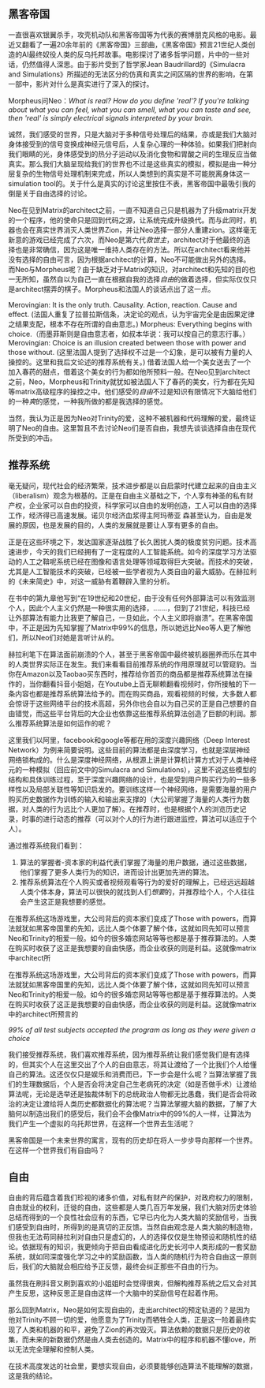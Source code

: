 ## 黑客帝国

一直很喜欢银翼杀手，攻壳机动队和黑客帝国等为代表的赛博朋克风格的电影。最近又翻看了一遍20余年前的《黑客帝国》三部曲，《黑客帝国》预言21世纪人类创造的AI最终奴役人类的反乌托邦故事。电影探讨了诸多哲学问题，片中的一些对话，仍然值得人深思。由于影片受到了哲学家Jean Baudrillard的《Simulacra and Simulations》所描述的无法区分的仿真和真实之间区隔的世界的影响，在第一部中，影片对什么是真实进行了深入的探讨。

Morpheus问Neo：*What is real? How do you define 'real'? If you're talking about what you can feel, what you can smell, what you can taste and see, then 'real' is simply electrical signals interpreted by your brain.*

诚然，我们感受的世界，只是大脑对于多种信号处理后的结果，亦或是我们大脑对身体接受到的信号变换成神经元信号后，人复杂心理的一种体验。如果我们把射向我们眼睛的光，身体感受到的热分子运动以及消化食物和胃酸之间的生理反应当做真实。那么我们大脑呈现给我们的世界也不过是这些真实的模拟，模拟是由一种分层复杂的生物信号处理机制来完成，所以人类想到的真实是不可能脱离身体这一simulation tool的。关于什么是真实的讨论这里按住不表，黑客帝国中最吸引我的倒是关于自由选择的讨论。

Neo在见到Matrix的architect之前，一直不知道自己只是机器为了升级matrix开发的一个程序，他的使命只是回到代码之源，让系统完成升级换代。而与此同时，机器也会在真实世界消灭人类世界Zion，并让Neo选择一部分人重建zion。这样毫无新意的游戏已经完成了六次，而Neo是第六代*救世主*，architect对于他最终的选择也是非常确信，因为这是唯一维持人类存在的方法。所以在architect看来他并没有选择的自由可言，因为根据architect的计算，Neo不可能做出另外的选择。而Neo与Morpheus呢？由于缺乏对于Matrix的知识，对architect和先知的目的也一无所知，虽然自以为自己一直在根据自我的选择*自由*的做着选择，但实际仅仅只是architect摆弄的棋子。Morpheus和法国人的谈话点出了这一点。

Merovingian: It is the only truth. Causality. Action, reaction. Cause and effect. (法国人重复了拉普拉斯信条，决定论的观点，认为宇宙完全是由因果定律之结果支配，根本不存在所谓的自由意志。)
Morpheus: Everything begins with choice.（而墨菲斯则是自由意志者，如叔本华说：我可以按自己的意志行事。）
Merovingian: Choice is an illusion created between those with power and those without. (这里法国人提到了选择权不过是一个幻象，是可以被有力量的人操控的。这里和我后文论述的推荐系统有关。)
借着法国人给一个美女送去了一个加入春药的甜点，借着这个美女的行为都如他所预料一般。在Neo见到architect之前，Neo，Morpheus和Trinity就犹如被法国人下了春药的美女，行为都在先知等matrix高级程序的操控之中。他们感受的*自由*不过是知识有限情况下大脑给他们的一种*爽*的感觉，一种我所做的都是我选择的感觉。

当然，我认为正是因为Neo对Trinity的爱，这种不被机器和代码理解的爱，最终证明了Neo的自由。这里暂且不去讨论Neo们是否自由，我想先谈谈选择自由在现代所受到的冲击。

## 推荐系统

毫无疑问，现代社会的经济繁荣，技术进步都是以自启蒙时代建立起来的自由主义（liberalism）观念为根基的。正是在自由主义基础之下，个人享有神圣的私有财产权，企业家可以自由的投资，科学家可以自由的发明创造，工人可以自由的选择工作，经济得已高速发展。诺贝尔经济血浆得主阿玛蒂亚 森甚至认为，自由是发展的原因，也是发展的目的，人类的发展就是要让人享有更多的自由。

正是在这些环境之下，发达国家逐渐战胜了长久困扰人类的极度贫穷问题。技术高速进步，今天的我们已经拥有了一定程度的人工智能系统。如今的深度学习方法驱动的人工之鞥呢系统已经在图像和语言处理等领域取得巨大突破。而技术的突破，尤其是人工智能技术的突破，已经被一些学者视为人类自由的最大威胁。在赫拉利的《未来简史》中，对这一威胁有着鞭辟入里的分析。

在书中的第九章他写到“在19世纪和20世纪，由于没有任何外部算法可以有效监测个人，因此个人主义仍然是一种很实用的选择，.......，但到了21世纪，科技已经让外部算法有能力比我更了解自己，一旦如此，个人主义即将崩溃”。在黑客帝国中，不正是因为先知掌握了Matrix中99%的信息，所以她远比Neo等人更了解他们，所以Neo们对她是言听计从的。

赫拉利笔下在算法面前崩溃的个人，甚至于黑客帝国中最终被机器圈养而乐在其中的人类世界实际正在发生。我们来看看目前推荐系统的作用原理就可以管窥豹。当你在Amazon以及Taobao买东西时，推荐给你首页的商品都是推荐系统算法在操作的，当你翻看抖音小姐姐，在Youtube上百无聊赖翻看视频时，你所接触的下一条内容也都是推荐系统算法给予的。而在购买商品，观看视频的时候，大多数人都会惊讶于这些网络平台的技术高超，另外你也会自以为自己买的正是自己想要的自由错觉，而这些平台背后的大企业也依靠这些推荐系统算法创造了巨额的利润。那么推荐系统算法是如何运作的呢？

这里我们以阿里，facebook和google等都在用的深度兴趣网络（Deep Interest Network）为例来简要说明。这些目前的算法都是由深度学习，也就是深层神经网络锁构成的。什么是深度神经网络，从根源上讲是计算机计算方式对于人类神经元的一种模拟（回应前文中的Simulacra and Simulations），这里不说这些模型的结构和具体训练过程，至于深度兴趣网络的设计，也是受到用户购买行为的一些多样性以及局部关联性等知识启发的。要训练这样一个神经网络，是需要海量的用户购买历史数据作为训练的输入和输出来支撑的（大公司掌握了海量的人类行为数据，对人类的行为远比个人更加了解）。在推荐时，也是根据个人的浏览历史记录，时事的进行动态的推荐（可以对个人的行为进行跟进监控，算法可以适应于个人）。

通过推荐系统我们看到：
1. 算法的掌握者-资本家的利益代表们掌握了海量的用户数据，通过这些数据，他们掌握了更多人类行为的知识，进而设计出更加先进的算法。
2. 推荐系统算法在个人购买或者视频观看等行为的爱好的理解上，已经远远超越人类个体本身，算法可以很快的就找到人们*想要*的，并推荐给个人，个人往往会产生这正是我想要的感觉。

在推荐系统这场游戏里，大公司背后的资本家们变成了Those with powers，而算法就犹如黑客帝国里的先知，远比人类个体要了解个体，这就如同先知可以预言Neo和Trinity的相爱一般。如今的很多婚恋网站等等也都是基于推荐算法的。人类在购买时收获了这正是我想要的自由快感，而企业收获的则是利益。这就像matrix中architect所

在推荐系统这场游戏里，大公司背后的资本家们变成了Those with powers，而算法就犹如黑客帝国里的先知，远比人类个体要了解个体，这就如同先知可以预言Neo和Trinity的相爱一般。如今的很多婚恋网站等等也都是基于推荐算法的。人类在购买时收获了这正是我想要的自由快感，而企业收获的则是利益。这就像matrix中的architect所预言的

*99% of all test subjects accepted the program as long as they were given a choice*

我们接受推荐系统，我们喜欢推荐系统，因为推荐系统让我们感觉我们是有选择的，但其实个人在这里交出了个人的自由意志，将其让渡给了一个比我们个人给懂自己的算法。这还仅仅只是娱乐和消费而已，下一步会是什么呢？当算法掌握了我们的生理数据后，个人是否会将决定自己生老病死的决定（如是否做手术）让渡给算法呢，无论是选举还是独裁体制下的总统政治人物都无比愚蠢，我们是否会将政治的决定让渡给将人类历史都数据化的算法呢？当算法掌握大脑的数据，了解了大脑何以制造出我们的感受后，我们会不会像Matrix中的99%的人一样，让算法为我们产生一个虚拟的乌托邦世界，在这样一个世界去生活呢？

黑客帝国是一个未来世界的寓言，现有的历史却在将人一步步导向那样一个世界。在这样一个世界我们有自由吗？

## 自由

自由的背后蕴含着我们珍视的诸多价值，对私有财产的保护，对政府权力的限制，自由就业的权利，迁徙的自由，这些都是人类几百万年发展，我们大脑对历史体验总结而得到的一个良性社会应有的东西，它早已内化为人类大脑的奖励信号，当我们感受到自由时，所得到的是真切的正反馈。当然自由观念是人类大脑的制造物，但我也无法苟同赫拉利对自由只是虚幻的，人的选择仅仅是生物预设和随机性的结论。依据现有的知识，我更倾向于把自由看成进化历史长河中人类形成的一套奖励系统，就如同深度强化学习之中的奖励函数，当人类的随机行为符合自由这一原则后，我们的大脑就会相应给予正反馈，最终会纠正那些不自由的行为。

虽然我在刷抖音又刷到喜欢的小姐姐时会觉得很爽，但解构推荐系统之后又会对其产生反思，这种反思正是自由这样一个大脑中的奖励信号在起着作用。

那么回到Matrix，Neo是如何实现自由的，走出architect的预定轨道的？是因为他对Trinity不顾一切的爱，他愿意为了Trinity而牺牲全人类，正是这一险着最终实现了人类和机器的和平，避免了Zion的再次毁灭。算法依赖的数据只是历史的收集，而未来的新数据仍然是由人类去创造的。Matrix中的程序和机器不懂love，所以无法完全理解和控制人类。

在技术高度发达的社会里，要想实现自由，必须要能够创造算法不能理解的数据，这是我的结论。


